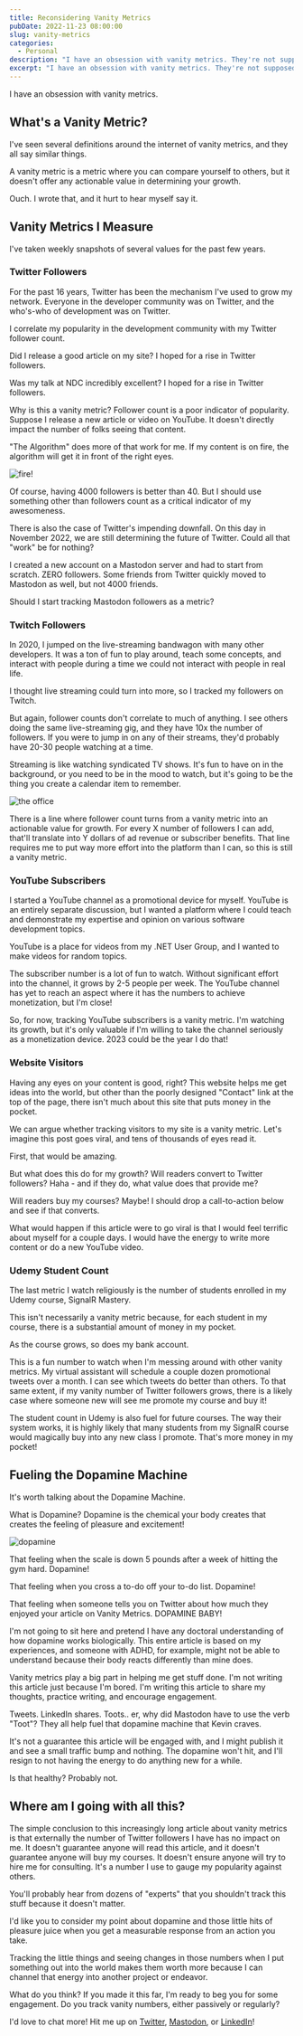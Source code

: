 ```yaml
---
title: Reconsidering Vanity Metrics
pubDate: 2022-11-23 08:00:00
slug: vanity-metrics
categories:
  - Personal
description: "I have an obsession with vanity metrics. They're not supposed to be useful, but I think there is an excellent arguement for tracking them."
excerpt: "I have an obsession with vanity metrics. They're not supposed to be useful, but I think there is an excellent arguement for tracking them."
---
```

I have an obsession with vanity metrics.

## What's a Vanity Metric?

I've seen several definitions around the internet of vanity metrics, and they all say similar things.

A vanity metric is a metric where you can compare yourself to others, but it doesn't offer any actionable value in determining your growth.

Ouch.    I wrote that, and it hurt to hear myself say it.  

## Vanity Metrics I Measure

I've taken weekly snapshots of several values for the past few years.

### Twitter Followers
For the past 16 years, Twitter has been the mechanism I've used to grow my network.    Everyone in the developer community was on Twitter, and the who's-who of development was on Twitter.

I correlate my popularity in the development community with my Twitter follower count.  

Did I release a good article on my site?    I hoped for a rise in Twitter followers.

Was my talk at NDC incredibly excellent?    I hoped for a rise in Twitter followers.

Why is this a vanity metric?    Follower count is a poor indicator of popularity.    Suppose I release a new article or video on YouTube.    It doesn't directly impact the number of folks seeing that content.

"The Algorithm" does more of that work for me.    If my content is on fire, the algorithm will get it in front of the right eyes.

![fire!](https://media.giphy.com/media/3o72FfM5HJydzafgUE/giphy.gif)

Of course, having 4000 followers is better than 40.    But I should use something other than followers count as a critical indicator of my awesomeness.

There is also the case of Twitter's impending downfall.    On this day in November 2022, we are still determining the future of Twitter.    Could all that "work" be for nothing?

I created a new account on a Mastodon server and had to start from scratch.    ZERO followers.    Some friends from Twitter quickly moved to Mastodon as well, but not 4000 friends.

Should I start tracking Mastodon followers as a metric?

### Twitch Followers
In 2020, I jumped on the live-streaming bandwagon with many other developers.    It was a ton of fun to play around, teach some concepts, and interact with people during a time we could not interact with people in real life.

I thought live streaming could turn into more, so I tracked my followers on Twitch.  

But again, follower counts don't correlate to much of anything.    I see others doing the same live-streaming gig, and they have 10x the number of followers.    If you were to jump in on any of their streams, they'd probably have 20-30 people watching at a time.  

Streaming is like watching syndicated TV shows. It's fun to have on in the background, or you need to be in the mood to watch, but it's going to be the thing you create a calendar item to remember.

![the office](https://media.giphy.com/media/U4DswrBiaz0p67ZweH/giphy.gif)

There is a line where follower count turns from a vanity metric into an actionable value for growth.    For every X number of followers I can add, that'll translate into Y dollars of ad revenue or subscriber benefits.    That line requires me to put way more effort into the platform than I can, so this is still a vanity metric.

### YouTube Subscribers 
I started a YouTube channel as a promotional device for myself.    YouTube is an entirely separate discussion, but I wanted a platform where I could teach and demonstrate my expertise and opinion on various software development topics.

YouTube is a place for videos from my .NET User Group, and I wanted to make videos for random topics.

The subscriber number is a lot of fun to watch.    Without significant effort into the channel, it grows by 2-5 people per week.    The YouTube channel has yet to reach an aspect where it has the numbers to achieve monetization, but I'm close!  

So, for now, tracking YouTube subscribers is a vanity metric.    I'm watching its growth, but it's only valuable if I'm willing to take the channel seriously as a monetization device. 2023 could be the year I do that!

### Website Visitors 
Having any eyes on your content is good, right?    This website helps me get ideas into the world, but other than the poorly designed "Contact" link at the top of the page, there isn't much about this site that puts money in the pocket.

We can argue whether tracking visitors to my site is a vanity metric.    Let's imagine this post goes viral, and tens of thousands of eyes read it.  

First, that would be amazing.

But what does this do for my growth?    Will readers convert to Twitter followers?    Haha - and if they do, what value does that provide me?  

Will readers buy my courses?    Maybe!    I should drop a call-to-action below and see if that converts.

What would happen if this article were to go viral is that I would feel terrific about myself for a couple days.    I would have the energy to write more content or do a new YouTube video.

### Udemy Student Count
The last metric I watch religiously is the number of students enrolled in my Udemy course, SignalR Mastery.

This isn't necessarily a vanity metric because, for each student in my course, there is a substantial amount of money in my pocket.

As the course grows, so does my bank account.

This is a fun number to watch when I'm messing around with other vanity metrics. My virtual assistant will schedule a couple dozen promotional tweets over a month. I can see which tweets do better than others. To that same extent, if my vanity number of Twitter followers grows, there is a likely case where someone new will see me promote my course and buy it!

The student count in Udemy is also fuel for future courses. The way their system works, it is highly likely that many students from my SignalR course would magically buy into any new class I promote. That's more money in my pocket!

## Fueling the Dopamine Machine
It's worth talking about the Dopamine Machine.  

What is Dopamine? Dopamine is the chemical your body creates that creates the feeling of pleasure and excitement!

![dopamine](https://media.giphy.com/media/wpkOy0WHt58QBbuWco/giphy.gif)

That feeling when the scale is down 5 pounds after a week of hitting the gym hard. Dopamine!

That feeling when you cross a to-do off your to-do list. Dopamine!

That feeling when someone tells you on Twitter about how much they enjoyed your article on Vanity Metrics. DOPAMINE BABY!

I'm not going to sit here and pretend I have any doctoral understanding of how dopamine works biologically. This entire article is based on my experiences, and someone with ADHD, for example, might not be able to understand because their body reacts differently than mine does.

Vanity metrics play a big part in helping me get stuff done. I'm not writing this article just because I'm bored. I'm writing this article to share my thoughts, practice writing, and encourage engagement.

Tweets. LinkedIn shares. Toots.. er, why did Mastodon have to use the verb "Toot"? They all help fuel that dopamine machine that Kevin craves.

It's not a guarantee this article will be engaged with, and I might publish it and see a small traffic bump and nothing. The dopamine won't hit, and I'll resign to not having the energy to do anything new for a while.

Is that healthy? Probably not.

## Where am I going with all this?
The simple conclusion to this increasingly long article about vanity metrics is that externally the number of Twitter followers I have has no impact on me. It doesn't guarantee anyone will read this article, and it doesn't guarantee anyone will buy my courses. It doesn't ensure anyone will try to hire me for consulting. It's a number I use to gauge my popularity against others.

You'll probably hear from dozens of "experts" that you shouldn't track this stuff because it doesn't matter.

I'd like you to consider my point about dopamine and those little hits of pleasure juice when you get a measurable response from an action you take.  

Tracking the little things and seeing changes in those numbers when I put something out into the world makes them worth more because I can channel that energy into another project or endeavor.

What do you think? If you made it this far, I'm ready to beg you for some engagement. Do you track vanity numbers, either passively or regularly?

I'd love to chat more! Hit me up on [Twitter](https://twitter.com/1kevgriff), [Mastodon](https://bbiz.io/@1kevgriff), or [LinkedIn](https://linkedin.com/in/1kevgriff)!
